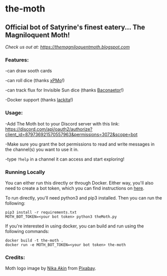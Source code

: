 # the-moth
## Official bot of Satyrine's finest eatery... The Magniloquent Moth!

*Check us out at: https://themagniloquentmoth.blogspot.com*

### Features:

-can draw sooth cards

-can roll dice (thanks [xPMo](https://github.com/xPMo)!)

-can track flux for Invisible Sun dice (thanks [Baconaetor](https://github.com/Baconaetor)!)

-Docker support (thanks [lackita](https://github.com/lackita)!)
### Usage:
-Add The Moth bot to your Discord server with this link:
https://discord.com/api/oauth2/authorize?client_id=879736921570557963&permissions=3072&scope=bot

-Make sure you grant the bot permissions to read and write messages in the channel(s) you want to use it in.

-type ```?help``` in a channel it can access and start exploring!

### Running Locally
You can either run this directly or through Docker. Either way, you'll
also need to create a bot token, which you can find instructions on
[here](https://www.writebots.com/discord-bot-token/).

To run directly, you'll need python3 and pip3 installed. Then you can run the following:

``` shell
pip3 install -r requirements.txt
MOTH_BOT_TOKEN=<your bot token> python3 theMoth.py
```

If you're interested in using docker, you can build and run using the following commands:

``` shell
docker build -t the-moth .
docker run -e MOTH_BOT_TOKEN=<your bot token> the-moth
```

### Credits:
Moth logo image by <a href="https://pixabay.com/users/nika_akin-13521770/?utm_source=link-attribution&amp;utm_medium=referral&amp;utm_campaign=image&amp;utm_content=4658451">Nika Akin</a> from <a href="https://pixabay.com/?utm_source=link-attribution&amp;utm_medium=referral&amp;utm_campaign=image&amp;utm_content=4658451">Pixabay</a>.
